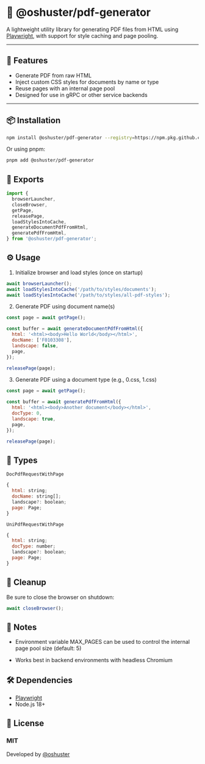 # 📄 @oshuster/pdf-generator

A lightweight utility library for generating PDF files from HTML using [Playwright](https://playwright.dev/), with support for style caching and page pooling.

---

## 🚀 Features

- Generate PDF from raw HTML
- Inject custom CSS styles for documents by name or type
- Reuse pages with an internal page pool
- Designed for use in gRPC or other service backends

---

## 📦 Installation

```bash
npm install @oshuster/pdf-generator --registry=https://npm.pkg.github.com/
```

Or using pnpm:

```bash
pnpm add @oshuster/pdf-generator
```

## 🧩 Exports

```javascript
import {
  browserLauncher,
  closeBrowser,
  getPage,
  releasePage,
  loadStylesIntoCache,
  generateDocumentPdfFromHtml,
  generatePdfFromHtml,
} from '@oshuster/pdf-generator';
```

## ⚙️ Usage

1. Initialize browser and load styles (once on startup)

```javascript
await browserLauncher();
await loadStylesIntoCache('/path/to/styles/documents');
await loadStylesIntoCache('/path/to/styles/all-pdf-styles');
```

2. Generate PDF using document name(s)

```javascript
const page = await getPage();

const buffer = await generateDocumentPdfFromHtml({
  html: '<html><body>Hello World</body></html>',
  docName: ['F0103308'],
  landscape: false,
  page,
});

releasePage(page);
```

3. Generate PDF using a document type (e.g., 0.css, 1.css)

```javascript
const page = await getPage();

const buffer = await generatePdfFromHtml({
  html: '<html><body>Another document</body></html>',
  docType: 0,
  landscape: true,
  page,
});

releasePage(page);
```

## 🧾 Types

`DocPdfRequestWithPage`

```javascript
{
  html: string;
  docName: string[];
  landscape?: boolean;
  page: Page;
}
```

`UniPdfRequestWithPage`

```javascript
{
  html: string;
  docType: number;
  landscape?: boolean;
  page: Page;
}
```

## 🧼 Cleanup

Be sure to close the browser on shutdown:

```javascript
await closeBrowser();
```

## 🔧 Notes

- Environment variable MAX_PAGES can be used to control the internal page pool size (default: 5)

- Works best in backend environments with headless Chromium

## 🛠 Dependencies

- [Playwright](https://playwright.dev/)
- Node.js 18+

## 📄 License

### MIT

Developed by [@oshuster](https://github.com/oshuster)
